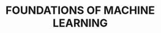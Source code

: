 ---
title: FOUNDATIONS OF MACHINE LEARNING
tags: [ Deep Learning,Machine Learing ,David S. Rosenberg]
style: fill
color: warning
description: Understand the Concepts, Techniques and Mathematical Frameworks Used by Experts in Machine Learning
external_url: https://bloomberg.github.io/foml/#home
---